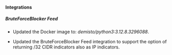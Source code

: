 
#### Integrations

##### BruteForceBlocker Feed
- Updated the Docker image to: *demisto/python3:3.12.8.3296088*.


- Updated the BruteForceBlocker Feed integration to support the option of returning /32 CIDR indicators also as IP indicators.
